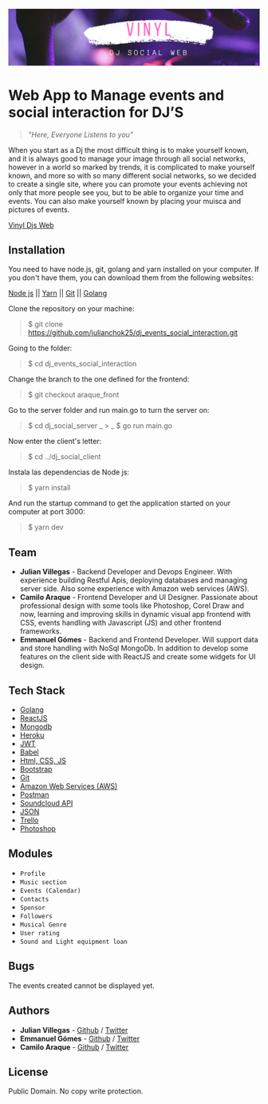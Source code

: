 ![vinil](vynil.png)

# Web App to Manage events and social interaction for DJ’S

> _"Here, Everyone Listens to you"_

When you start as a Dj the most difficult thing is to make yourself known, and it is always good to manage your image through all social networks, however in a world so marked by trends, it is complicated to make yourself known, and more so with so many different social networks, so we decided to create a single site, where you can promote your events achieving not only that more people see you, but to be able to organize your time and events. You can also make yourself known by placing your muisca and pictures of events.

[Vinyl Djs Web](https://vinyldjs.tech/)

## Installation

You need to have node.js, git, golang and yarn installed on your computer. If you don't have them, you can download them from the following websites:

[Node js](https://nodejs.org/en/download/)     ||    [Yarn](https://classic.yarnpkg.com/es-ES/docs/install/#windows-stable)    ||    [Git](https://git-scm.com/downloads)    ||   [Golang](https://golang.org/doc/install)

Clone the repository on your machine:

> \$ git clone https://github.com/julianchok25/dj_events_social_interaction.git

Going to the folder:

> \$ cd dj_events_social_interaction

Change the branch to the one defined for the frontend:

> \$ git checkout araque_front 

Go to the server folder and run main.go to turn the server on:

> \$ cd dj_social_server _ > _ \$ go run main.go 

Now enter the client's letter:

> \$ cd ../dj_social_client

Instala las dependencias de Node js:

> \$ yarn install

And run the startup command to get the application started on your computer at port 3000:

> \$ yarn dev

## Team

- **Julian Villegas** - Backend Developer and Devops Engineer.
  With experience building Restful Apis, deploying databases and managing server side. Also some experience with Amazon web services (AWS).
- **Camilo Araque** - Frontend Developer and UI Designer.
  Passionate about professional design with some tools like Photoshop, Corel Draw and now, learning and improving skills in dynamic visual app frontend with CSS, events handling with Javascript (JS) and other frontend frameworks.
- **Emmanuel Gómes** - Backend and Frontend Developer.
  Will support data and store handling with NoSql MongoDb. In addition to develop some features on the client side with ReactJS and create some widgets for UI design.

## Tech Stack

- [Golang](https://golang.org/)
- [ReactJS](https://reactjs.org/)
- [Mongodb](https://www.mongodb.com/)
- [Heroku](https://www.heroku.com/)
- [JWT](https://jwt.io/)
- [Babel](https://babeljs.io/)
- [Html, CSS, JS](https://developer.mozilla.org/en-US/docs/Learn)
- [Bootstrap](https://getbootstrap.com/)
- [Git](https://git-scm.com/)
- [Amazon Web Services (AWS)](https://aws.amazon.com/)
- [Postman](https://www.postman.com/)
- [Soundcloud API](https://developers.soundcloud.com/)
- [JSON](https://www.json.org/json-en.html)
- [Trello](https://trello.com/es)
- [Photoshop](https://www.adobe.com/products/photoshop.html)

## Modules

- `Profile`
- `Music section`
- `Events (Calendar)`
- `Contacts`
- `Sponsor`
- `Followers`
- `Musical Genre`
- `User rating`
- `Sound and Light equipment loan`

## Bugs

The events created cannot be displayed yet.

## Authors

- **Julian Villegas** - [Github](https://github.com/julianchok25) / [Twitter](https://twitter.com/julianchok25)
- **Emmanuel Gómes** - [Github](https://github.com/G5sh) / [Twitter](https://twitter.com/Gomez5sh)
- **Camilo Araque** - [Github](https://github.com/AraqueGD) / [Twitter](https://twitter.com/Araquegd)

## License

Public Domain. No copy write protection.
